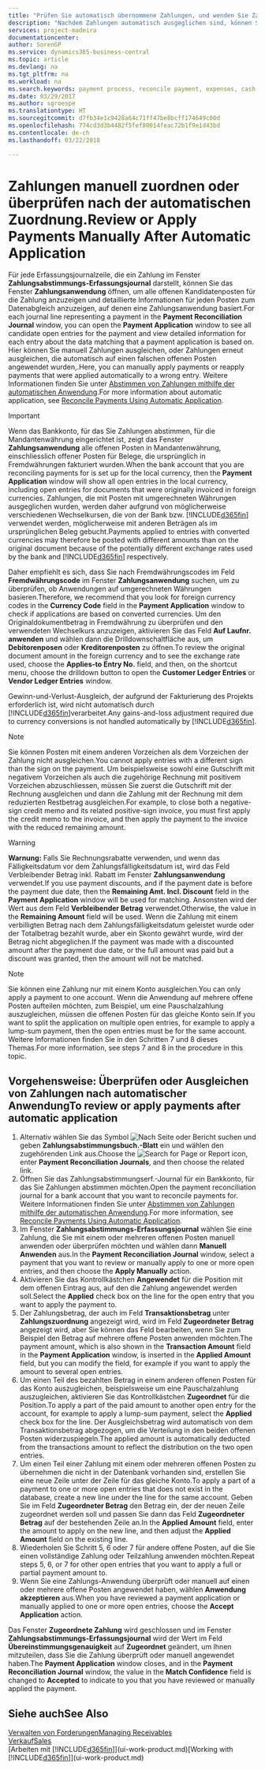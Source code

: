 ```yaml
---
title: "Prüfen Sie automatisch übernommene Zahlungen, und wenden Sie Zahlungen manuell erneut an | Microsoft Docs"
description: "Nachdem Zahlungen automatisch ausgeglichen sind, können Sie alle Posten für eine Zahlung manuell überprüfen und diejenigen erneut ausgleichen, die fehlerhaft ausgeglichen wurden."
services: project-madeira
documentationcenter: 
author: SorenGP
ms.service: dynamics365-business-central
ms.topic: article
ms.devlang: na
ms.tgt_pltfrm: na
ms.workload: na
ms.search.keywords: payment process, reconcile payment, expenses, cash receipts
ms.date: 03/29/2017
ms.author: sgroespe
ms.translationtype: HT
ms.sourcegitcommit: d7fb34e1c9428a64c71ff47be8bcff174649c00d
ms.openlocfilehash: 774cd3d3b4482f5fef80014feac72b1f9e1d43bd
ms.contentlocale: de-ch
ms.lasthandoff: 03/22/2018

---
```

# <a name="review-or-apply-payments-manually-after-automatic-application"></a><span data-ttu-id="8cd3f-103">Zahlungen manuell zuordnen oder überprüfen nach der automatischen Zuordnung.</span><span class="sxs-lookup"><span data-stu-id="8cd3f-103">Review or Apply Payments Manually After Automatic Application</span></span>
<span data-ttu-id="8cd3f-104">Für jede Erfassungsjournalzeile, die ein Zahlung im Fenster **Zahlungsabstimmungs-Erfassungsjournal** darstellt, können Sie das Fenster **Zahlungsanwendung** öffnen, um alle offenen Kandidatenposten für die Zahlung anzuzeigen und detaillierte Informationen für jeden Posten zum Datenabgleich anzuzeigen, auf denen eine Zahlungsanwendung basiert.</span><span class="sxs-lookup"><span data-stu-id="8cd3f-104">For each journal line representing a payment in the **Payment Reconciliation Journal** window, you can open the **Payment Application** window to see all candidate open entries for the payment and view detailed information for each entry about the data matching that a payment application is based on.</span></span> <span data-ttu-id="8cd3f-105">Hier können Sie manuell Zahlungen ausgleichen, oder Zahlungen erneut ausgleichen, die automatisch auf einen falschen offenen Posten angewendet wurden,.</span><span class="sxs-lookup"><span data-stu-id="8cd3f-105">Here, you can manually apply payments or reapply payments that were applied automatically to a wrong entry.</span></span> <span data-ttu-id="8cd3f-106">Weitere Informationen finden Sie unter [Abstimmen von Zahlungen mithilfe der automatischen Anwendung](receivables-how-reconcile-payments-auto-application.md).</span><span class="sxs-lookup"><span data-stu-id="8cd3f-106">For more information about automatic application, see [Reconcile Payments Using Automatic Application](receivables-how-reconcile-payments-auto-application.md).</span></span>

> [!IMPORTANT]  
>   <span data-ttu-id="8cd3f-107">Wenn das Bankkonto, für das Sie Zahlungen abstimmen, für die Mandantenwährung eingerichtet ist, zeigt das Fenster **Zahlungsanwendung** alle offenen Posten in Mandantenwährung, einschliesslich offener Posten für Belege, die ursprünglich in Fremdwährungen fakturiert wurden.</span><span class="sxs-lookup"><span data-stu-id="8cd3f-107">When the bank account that you are reconciling payments for is set up for the local currency, then the **Payment Application** window will show all open entries in the local currency, including open entries for documents that were originally invoiced in foreign currencies.</span></span> <span data-ttu-id="8cd3f-108">Zahlungen, die mit Posten mit umgerechneten Währungen ausgeglichen wurden, werden daher aufgrund von möglicherweise verschiedenen Wechselkursen, die von der Bank bzw. [!INCLUDE[d365fin](includes/d365fin_md.md)] verwendet werden, möglicherweise mit anderen Beträgen als im ursprünglichen Beleg gebucht.</span><span class="sxs-lookup"><span data-stu-id="8cd3f-108">Payments applied to entries with converted currencies may therefore be posted with different amounts than on the original document because of the potentially different exchange rates used by the bank and [!INCLUDE[d365fin](includes/d365fin_md.md)] respectively.</span></span>

<span data-ttu-id="8cd3f-109">Daher empfiehlt es sich, dass Sie nach Fremdwährungscodes im Feld **Fremdwährungscode** im Fenster **Zahlungsanwendung** suchen, um zu überprüfen, ob Anwendungen auf umgerechneten Währungen basieren.</span><span class="sxs-lookup"><span data-stu-id="8cd3f-109">Therefore, we recommend that you look for foreign currency codes in the **Currency Code** field in the **Payment Application** window to check if applications are based on converted currencies.</span></span> <span data-ttu-id="8cd3f-110">Um den Originaldokumentbetrag in Fremdwährung zu überprüfen und den verwendeten Wechselkurs anzuzeigen, aktivieren Sie das Feld **Auf Laufnr. anwenden** und wählen dann die Drilldownschaltfläche aus, um **Debitorenposen** oder **Kreditorenposten** zu öffnen.</span><span class="sxs-lookup"><span data-stu-id="8cd3f-110">To review the original document amount in the foreign currency and to see the exchange rate used, choose the **Applies-to Entry No.** field, and then, on the shortcut menu, choose the drilldown button to open the **Customer Ledger Entries** or **Vendor Ledger Entries** window.</span></span>

<span data-ttu-id="8cd3f-111">Gewinn-und-Verlust-Ausgleich, der aufgrund der Fakturierung des Projekts erforderlich ist, wird nicht automatisch durch [!INCLUDE[d365fin](includes/d365fin_md.md)]verarbeitet.</span><span class="sxs-lookup"><span data-stu-id="8cd3f-111">Any gains-and-loss adjustment required due to currency conversions is not handled automatically by [!INCLUDE[d365fin](includes/d365fin_md.md)].</span></span>

> [!NOTE]  
>   <span data-ttu-id="8cd3f-112">Sie können Posten mit einem anderen Vorzeichen als dem Vorzeichen der Zahlung nicht ausgleichen.</span><span class="sxs-lookup"><span data-stu-id="8cd3f-112">You cannot apply entries with a different sign than the sign on the payment.</span></span> <span data-ttu-id="8cd3f-113">Um beispielsweise sowohl eine Gutschrift mit negativem Vorzeichen als auch die zugehörige Rechnung mit positivem Vorzeichen abzuschliessen, müssen Sie zuerst die Gutschrift mit der Rechnung ausgleichen und dann die Zahlung mit der Rechnung mit dem reduzierten Restbetrag ausgleichen.</span><span class="sxs-lookup"><span data-stu-id="8cd3f-113">For example, to close both a negative-sign credit memo and its related positive-sign invoice, you must first apply the credit memo to the invoice, and then apply the payment to the invoice with the reduced remaining amount.</span></span>

> [!WARNING]  
>   <span data-ttu-id="8cd3f-114">**Warnung:** Falls Sie Rechnungsrabatte verwenden, und wenn das Fälligkeitsdatum vor dem Zahlungsfälligkeitsdatum ist, wird das Feld Verbleibender Betrag inkl. Rabatt im Fenster **Zahlungsanwendung** verwendet.</span><span class="sxs-lookup"><span data-stu-id="8cd3f-114">If you use payment discounts, and if the payment date is before the payment due date, then the **Remaining Amt. Incl. Discount** field in the **Payment Application** window will be used for matching.</span></span> <span data-ttu-id="8cd3f-115">Ansonsten wird der Wert aus dem Feld **Verbleibender Betrag** verwendet.</span><span class="sxs-lookup"><span data-stu-id="8cd3f-115">Otherwise, the value in the **Remaining Amount** field will be used.</span></span> <span data-ttu-id="8cd3f-116">Wenn die Zahlung mit einem verbilligten Betrag nach dem Zahlungsfälligkeitsdatum geleistet wurde oder der Totalbetrag bezahlt wurde, aber ein Skonto gewährt wurde, wird der Betrag nicht abgeglichen.</span><span class="sxs-lookup"><span data-stu-id="8cd3f-116">If the payment was made with a discounted amount after the payment due date, or the full amount was paid but a discount was granted, then the amount will not be matched.</span></span>

> [!NOTE]  
>   <span data-ttu-id="8cd3f-117">Sie können eine Zahlung nur mit einem Konto ausgleichen.</span><span class="sxs-lookup"><span data-stu-id="8cd3f-117">You can only apply a payment to one account.</span></span> <span data-ttu-id="8cd3f-118">Wenn die Anwendung auf mehrere offene Posten aufteilen möchten, zum Beispiel, um eine Pauschalzahlung auszugleichen, müssen die offenen Posten für das gleiche Konto sein.</span><span class="sxs-lookup"><span data-stu-id="8cd3f-118">If you want to split the application on multiple open entries, for example to apply a lump-sum payment, then the open entries must be for the same account.</span></span> <span data-ttu-id="8cd3f-119">Weitere Informationen finden Sie in den Schritten 7 und 8 dieses Themas.</span><span class="sxs-lookup"><span data-stu-id="8cd3f-119">For more information, see steps 7 and 8 in the procedure in this topic.</span></span>

## <a name="to-review-or-apply-payments-after-automatic-application"></a><span data-ttu-id="8cd3f-120">Vorgehensweise: Überprüfen oder Ausgleichen von Zahlungen nach automatischer Anwendung</span><span class="sxs-lookup"><span data-stu-id="8cd3f-120">To review or apply payments after automatic application</span></span>
1. <span data-ttu-id="8cd3f-121">Alternativ wählen Sie das Symbol ![Nach Seite oder Bericht suchen](media/ui-search/search_small.png "Nach Seite oder Bericht suchen") und geben **Zahlungsabstimmungsbuch.-Blatt** ein und wählen den zugehörenden Link aus.</span><span class="sxs-lookup"><span data-stu-id="8cd3f-121">Choose the ![Search for Page or Report](media/ui-search/search_small.png "Search for Page or Report icon") icon, enter **Payment Reconciliation Journals**, and then choose the related link.</span></span>
2. <span data-ttu-id="8cd3f-122">Öffnen Sie das Zahlungsabstimmungserf.-Journal für ein Bankkonto, für das Sie Zahlungen abstimmen möchten.</span><span class="sxs-lookup"><span data-stu-id="8cd3f-122">Open the payment reconciliation journal for a bank account that you want to reconcile payments for.</span></span> <span data-ttu-id="8cd3f-123">Weitere Informationen finden Sie unter [Abstimmen von Zahlungen mithilfe der automatischen Anwendung](receivables-how-reconcile-payments-auto-application.md).</span><span class="sxs-lookup"><span data-stu-id="8cd3f-123">For more information, see [Reconcile Payments Using Automatic Application](receivables-how-reconcile-payments-auto-application.md).</span></span>
3. <span data-ttu-id="8cd3f-124">Im Fenster **Zahlungsabstimmungs-Erfassungsjournal** wählen Sie eine Zahlung, die Sie mit einem oder mehreren offenen Posten manuell anwenden oder überprüfen möchten und wählen dann **Manuell Anwenden** aus.</span><span class="sxs-lookup"><span data-stu-id="8cd3f-124">In the **Payment Reconciliation Journal** window, select a payment that you want to review or manually apply to one or more open entries, and then choose the **Apply Manually** action.</span></span>
4. <span data-ttu-id="8cd3f-125">Aktivieren Sie das Kontrollkästchen **Angewendet** für die Position mit dem offenen Eintrag aus, auf den die Zahlung angewendet werden soll.</span><span class="sxs-lookup"><span data-stu-id="8cd3f-125">Select the **Applied** check box on the line for the open entry that you want to apply the payment to.</span></span>
5. <span data-ttu-id="8cd3f-126">Der Zahlungsbetrag, der auch im Feld **Transaktionsbetrag** unter **Zahlungszuordnung** angezeigt wird, wird im Feld **Zugeordneter Betrag** angezeigt wird, aber Sie können das Feld bearbeiten, wenn Sie zum Beispiel den Betrag auf mehrere offene Posten anwenden möchten.</span><span class="sxs-lookup"><span data-stu-id="8cd3f-126">The payment amount, which is also shown in the **Transaction Amount** field in the **Payment Application** window, is inserted in the **Applied Amount** field, but you can modify the field, for example if you want to apply the amount to several open entries.</span></span>
6. <span data-ttu-id="8cd3f-127">Um einen Teil des bezahlten Betrag in einem anderen offenen Posten für das Konto auszugleichen, beispielsweise um eine Pauschalzahlung auszugleichen, aktivieren Sie das Kontrollkästchen **Zugeordnet** für die Position.</span><span class="sxs-lookup"><span data-stu-id="8cd3f-127">To apply a part of the paid amount to another open entry for the account, for example to apply a lump-sum payment, select the **Applied** check box for the line.</span></span> <span data-ttu-id="8cd3f-128">Der Ausgleichsbetrag wird automatisch von dem Transaktionsbetrag abgezogen, um die Verteilung in den beiden offenen Posten widerzuspiegeln.</span><span class="sxs-lookup"><span data-stu-id="8cd3f-128">The applied amount is automatically deducted from the transactions amount to reflect the distribution on the two open entries.</span></span>
7. <span data-ttu-id="8cd3f-129">Um einen Teil einer Zahlung mit einem oder mehreren offenen Posten zu übernehmen die nicht in der Datenbank vorhanden sind, erstellen Sie eine neue Zeile unter der Zeile für das gleiche Konto.</span><span class="sxs-lookup"><span data-stu-id="8cd3f-129">To apply a part of a payment to one or more open entries that does not exist in the database, create a new line under the line for the same account.</span></span> <span data-ttu-id="8cd3f-130">Geben Sie im Feld **Zugeordneter Betrag** den Betrag ein, der der neuen Zeile zugeordnet werden soll und passen Sie dann das Feld **Zugeordneter Betrag** auf der bestehenden Zeile an.</span><span class="sxs-lookup"><span data-stu-id="8cd3f-130">In the **Applied Amount** field, enter the amount to apply on the new line, and then adjust the **Applied Amount** field on the existing line.</span></span>
8. <span data-ttu-id="8cd3f-131">Wiederholen Sie Schritt 5, 6 oder 7 für andere offene Posten, auf die Sie einen vollständige Zahlung oder Teilzahlung anwenden möchten.</span><span class="sxs-lookup"><span data-stu-id="8cd3f-131">Repeat steps 5, 6, or 7 for other open entries that you want to apply a full or partial payment amount to.</span></span>
9. <span data-ttu-id="8cd3f-132">Wenn Sie eine Zahlungs-Anwendung überprüft oder manuell auf einen oder mehrere offene Posten angewendet haben, wählen **Anwendung akzeptieren** aus.</span><span class="sxs-lookup"><span data-stu-id="8cd3f-132">When you have reviewed a payment application or manually applied to one or more open entries, choose the **Accept Application** action.</span></span>

<span data-ttu-id="8cd3f-133">Das Fenster **Zugeordnete Zahlung** wird geschlossen und im Fenster **Zahlungsabstimmungs-Erfassungsjournal** wird der Wert im Feld **Übereinstimmungsgenauigkeit** auf **Zugeordnet** geändert, um Ihnen mitzuteilen, dass Sie die Zahlung überprüft oder manuell angewendet haben.</span><span class="sxs-lookup"><span data-stu-id="8cd3f-133">The **Payment Application** window  closes, and in the **Payment Reconciliation Journal** window, the value in the **Match Confidence** field is changed to **Accepted** to indicate to you that you have reviewed or manually applied the payment.</span></span>

## <a name="see-also"></a><span data-ttu-id="8cd3f-134">Siehe auch</span><span class="sxs-lookup"><span data-stu-id="8cd3f-134">See Also</span></span>
[<span data-ttu-id="8cd3f-135">Verwalten von Forderungen</span><span class="sxs-lookup"><span data-stu-id="8cd3f-135">Managing Receivables</span></span>](receivables-manage-receivables.md)  
[<span data-ttu-id="8cd3f-136">Verkauf</span><span class="sxs-lookup"><span data-stu-id="8cd3f-136">Sales</span></span>](sales-manage-sales.md)  
<span data-ttu-id="8cd3f-137">[Arbeiten mit [!INCLUDE[d365fin](includes/d365fin_md.md)]](ui-work-product.md)</span><span class="sxs-lookup"><span data-stu-id="8cd3f-137">[Working with [!INCLUDE[d365fin](includes/d365fin_md.md)]](ui-work-product.md)</span></span>

